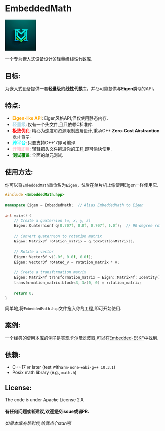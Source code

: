 # EmbeddedMath
<p align="left">
  <img src="https://github.com/geniusdo/EmbeddedMath/blob/main/docs/ai_generated_logo.png" width="20%" height="auto" alt="LOGO">
</p>   

一个专为嵌入式设备设计的轻量级线性代数库.  

## 目标:

为嵌入式设备提供一套**轻量级**的**线性代数**库，并尽可能提供与**Eigen**类似的API。  

## 特点:
- **<span style="color:orange">Eigen-like API</span>**: Eigen风格API,但仅使用静态内存.
- **<span style="color:lightblue">轻量级</span>**: 仅有一个头文件,且只依赖C标准库.
- **<span style="color:red">极致优化</span>**: 精心为速度和资源限制应用设计,秉承C++ **Zero-Cost Abstraction** 设计哲学.
- **<span style="color:cyan">跨平台</span>**: 只要支持C++17即可编译.
- **<span style="color:pink">开箱即用</span>**: 轻轻把头文件拖进你的工程,即可愉快使用.
- **<span style="color:green">测试覆盖</span>**: 全面的单元测试.



## 使用方法:
你可以将`EmbeddedMath`重命名为`Eigen`，然后在单片机上像使用Eigen一样使用它.  

```cpp
#include <EmbeddedMath.hpp>

namespace Eigen = EmbeddedMath;  // Alias EmbeddedMath to Eigen

int main() {
    // Create a quaternion (w, x, y, z)
    Eigen::Quaternionf q(0.707f, 0.0f, 0.707f, 0.0f);  // 90-degree rotation around the Y axis

    // Convert quaternion to rotation matrix
    Eigen::Matrix3f rotation_matrix = q.toRotationMatrix();

    // Rotate a vector
    Eigen::Vector3f v(1.0f, 0.0f, 0.0f);
    Eigen::Vector3f rotated_v = rotation_matrix * v;

    // Create a transformation matrix
    Eigen::Matrix4f transformation_matrix = Eigen::Matrix4f::Identity();
    transformation_matrix.block<3, 3>(0, 0) = rotation_matrix;

    return 0;
}
```
简单地,将`EmbeddedMath.hpp`文件拖入你的工程,即可开始使用.  

## 案例: 
一个经典的使用本库的例子是实现卡尔曼滤波器,可以在[Embedded-ESKF](https://github.com/geniusdo/Embedded-ESKF)中找到.  

## 依赖:
- C++17 or later (test with`arm-none-eabi-g++ 10.3.1`)
- Posix math library (e.g., `math.h`)


## License:
The code is under Apache License 2.0.

#### 有任何问题或者建议,欢迎提交issue或者PR.
*如果本库有帮到您,给我点个star吧!* 